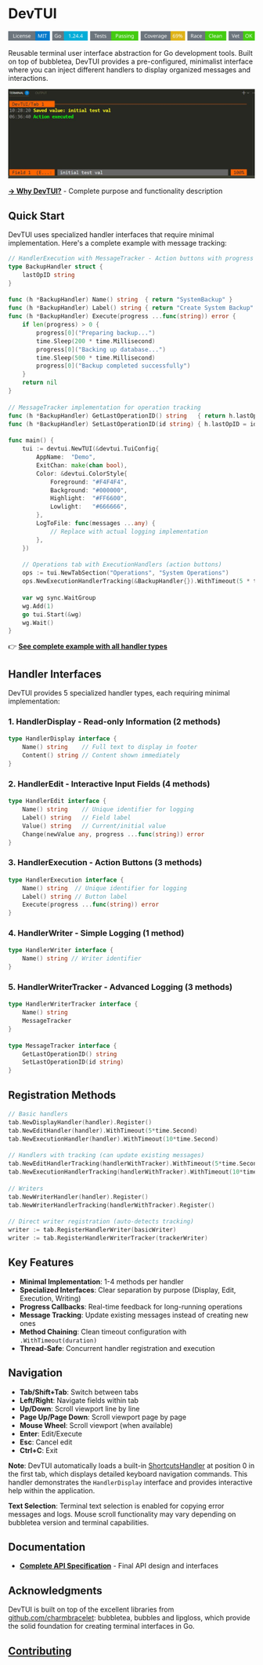 # DevTUI
<!-- START_SECTION:BADGES_SECTION -->
<a href="docs/img/badges.svg"><img src="docs/img/badges.svg" alt="Project Badges" title="Generated by badges.sh from github.com/cdvelop/devscripts"></a>
<!-- END_SECTION:BADGES_SECTION -->

Reusable terminal user interface abstraction for Go development tools. Built on top of bubbletea, DevTUI provides a pre-configured, minimalist interface where you can inject different handlers to display organized messages and interactions.

![devtui](tui.jpg)

**[→ Why DevTUI?](docs/DESCRIPTION.md)** - Complete purpose and functionality description

## Quick Start

DevTUI uses specialized handler interfaces that require minimal implementation. Here's a complete example with message tracking:

```go
// HandlerExecution with MessageTracker - Action buttons with progress tracking
type BackupHandler struct {
    lastOpID string
}

func (h *BackupHandler) Name() string  { return "SystemBackup" }
func (h *BackupHandler) Label() string { return "Create System Backup" }
func (h *BackupHandler) Execute(progress ...func(string)) error {
    if len(progress) > 0 {
        progress[0]("Preparing backup...")
        time.Sleep(200 * time.Millisecond)
        progress[0]("Backing up database...")
        time.Sleep(500 * time.Millisecond)
        progress[0]("Backup completed successfully")
    }
    return nil
}

// MessageTracker implementation for operation tracking
func (h *BackupHandler) GetLastOperationID() string   { return h.lastOpID }
func (h *BackupHandler) SetLastOperationID(id string) { h.lastOpID = id }

func main() {
    tui := devtui.NewTUI(&devtui.TuiConfig{
        AppName:  "Demo",
        ExitChan: make(chan bool),
        Color: &devtui.ColorStyle{
            Foreground: "#F4F4F4",
            Background: "#000000",
            Highlight:  "#FF6600",
            Lowlight:   "#666666",
        },
        LogToFile: func(messages ...any) {
            // Replace with actual logging implementation
        },
    })

    // Operations tab with ExecutionHandlers (action buttons)
    ops := tui.NewTabSection("Operations", "System Operations")
    ops.NewExecutionHandlerTracking(&BackupHandler{}).WithTimeout(5 * time.Second)

    var wg sync.WaitGroup
    wg.Add(1)
    go tui.Start(&wg)
    wg.Wait()
}
```

👉 **[See complete example with all handler types](example/demo/main.go)**

## Handler Interfaces

DevTUI provides 5 specialized handler types, each requiring minimal implementation:

### 1. HandlerDisplay - Read-only Information (2 methods)
```go
type HandlerDisplay interface {
    Name() string    // Full text to display in footer
    Content() string // Content shown immediately
}
```

### 2. HandlerEdit - Interactive Input Fields (4 methods)  
```go
type HandlerEdit interface {
    Name() string    // Unique identifier for logging
    Label() string   // Field label
    Value() string   // Current/initial value
    Change(newValue any, progress ...func(string)) error
}
```

### 3. HandlerExecution - Action Buttons (3 methods)
```go
type HandlerExecution interface {
    Name() string  // Unique identifier for logging
    Label() string // Button label
    Execute(progress ...func(string)) error
}
```

### 4. HandlerWriter - Simple Logging (1 method)
```go
type HandlerWriter interface {
    Name() string // Writer identifier
}
```

### 5. HandlerWriterTracker - Advanced Logging (3 methods)
```go
type HandlerWriterTracker interface {
    Name() string
    MessageTracker
}

type MessageTracker interface {
    GetLastOperationID() string
    SetLastOperationID(id string)
}
```

## Registration Methods

```go
// Basic handlers
tab.NewDisplayHandler(handler).Register()
tab.NewEditHandler(handler).WithTimeout(5*time.Second)
tab.NewExecutionHandler(handler).WithTimeout(10*time.Second)

// Handlers with tracking (can update existing messages)
tab.NewEditHandlerTracking(handlerWithTracker).WithTimeout(5*time.Second)
tab.NewExecutionHandlerTracking(handlerWithTracker).WithTimeout(10*time.Second)

// Writers
tab.NewWriterHandler(handler).Register()
tab.NewWriterHandlerTracking(handlerWithTracker).Register()

// Direct writer registration (auto-detects tracking)
writer := tab.RegisterHandlerWriter(basicWriter)
writer := tab.RegisterHandlerWriterTracker(trackerWriter)
```

## Key Features

- **Minimal Implementation**: 1-4 methods per handler
- **Specialized Interfaces**: Clear separation by purpose (Display, Edit, Execution, Writing)
- **Progress Callbacks**: Real-time feedback for long-running operations
- **Message Tracking**: Update existing messages instead of creating new ones
- **Method Chaining**: Clean timeout configuration with `.WithTimeout(duration)`
- **Thread-Safe**: Concurrent handler registration and execution

## Navigation
- **Tab/Shift+Tab**: Switch between tabs
- **Left/Right**: Navigate fields within tab  
- **Up/Down**: Scroll viewport line by line
- **Page Up/Page Down**: Scroll viewport page by page
- **Mouse Wheel**: Scroll viewport (when available)
- **Enter**: Edit/Execute
- **Esc**: Cancel edit
- **Ctrl+C**: Exit

**Note**: DevTUI automatically loads a built-in [ShortcutsHandler](shortcuts.go) at position 0 in the first tab, which displays detailed keyboard navigation commands. This handler demonstrates the `HandlerDisplay` interface and provides interactive help within the application.

**Text Selection**: Terminal text selection is enabled for copying error messages and logs. Mouse scroll functionality may vary depending on bubbletea version and terminal capabilities.

## Documentation

- **[Complete API Specification](docs/API_ANYHANDLER_FINAL.md)** - Final API design and interfaces


## Acknowledgments

DevTUI is built on top of the excellent libraries from [github.com/charmbracelet](https://github.com/charmbracelet): bubbletea, bubbles and lipgloss, which provide the solid foundation for creating terminal interfaces in Go.


## [Contributing](docs/CONTRIBUTING.md)